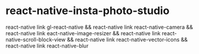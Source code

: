 # react-native-insta-photo-studio


react-native link gl-react-native && react-native link react-native-camera && react-native link eact-native-image-resizer && react-native link react-native-scroll-block-view && react-native link react-native-vector-icons && react-native link react-native-blur
